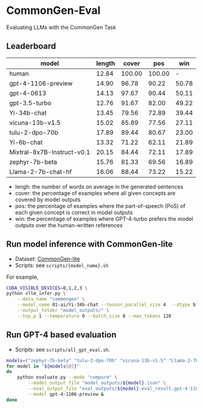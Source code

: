 # CommonGen-Eval
Evaluating LLMs with the CommonGen Task


## Leaderboard 

| model                      |length |   cover |    pos | win   |
|----------------------------|-------|---------|--------|-------|
| human                      | 12.84 |  100.00 | 100.00 | -     |
| gpt-4-1106-preview         | 14.90 |   96.78 |  90.22 | 50.78 |
| gpt-4-0613                 | 14.13 |   97.67 |  90.44 | 50.11 |
| gpt-3.5-turbo              | 12.76 |   91.67 |  82.00 | 49.22 |
| Yi-34b-chat                | 13.45 |   79.56 |  72.89 | 39.44 |
| vicuna-13b-v1.5            | 15.02 |   85.89 |  77.56 | 27.11 |
| tulu-2-dpo-70b             | 17.89 |   89.44 |  80.67 | 23.00 |
| Yi-6b-chat                 | 13.32 |   71.22 |  62.11 | 21.89 |
| Mixtral-8x7B-Instruct-v0.1 | 20.15 |   84.44 |  72.11 | 17.89 |
| zephyr-7b-beta             | 15.76 |   81.33 |  69.56 | 16.89 |
| Llama-2-7b-chat-hf         | 16.06 |   88.44 |  73.22 | 15.22 |

- lengh: the number of words on average in the generated sentences
- cover: the percentage of examples where all given concepts are covered by model outputs 
- pos: the percentage of examples where the part-of-speech (PoS) of each given concept is correct in model outputs
- win: the percentage of examples where GPT-4-turbo prefers the model outputs over the human-written references

## Run model inference with CommonGen-lite 

- Dataset: [CommonGen-lite](https://huggingface.co/datasets/allenai/commongen_lite) 
- Scripts: see `scripts/{model_name}.sh`

For example, 

```bash
CUDA_VISIBLE_DEVICES=0,1,2,3 \
python vllm_infer.py \
    --data_name "commongen" \
    --model_name 01-ai/Yi-34b-chat --tensor_parallel_size 4  --dtype bfloat16 \
    --output_folder "model_outputs/" \
    --top_p 1 --temperature 0 --batch_size 8 --max_tokens 128
```

## Run GPT-4 based evaluation 

- Scripts: see `scripts/all_gpt_eval.sh`.

```bash
models=("zephyr-7b-beta" "tulu-2-dpo-70b" "vicuna-13b-v1.5" "Llama-2-7b-chat-hf" "Mixtral-8x7B-Instruct-v0.1" "Yi-34b-chat" "Yi-6b-chat" "gpt-3.5-turbo" "gpt-4-0613" "gpt-4-1106-preview")
for model in "${models[@]}"
do 
    python evaluate.py --mode "compare" \
        --model_output_file "model_outputs/${model}.json" \
        --eval_output_file "eval_outputs/${model}.eval_result.gpt-4-1106-preview.json" \
        --model gpt-4-1106-preview &
done
```